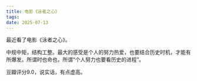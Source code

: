 ```yaml
---
title: 电影《泳者之心》 
tags:
date: 2025-07-13
---
```


最近看了电影《泳者之心》。

中规中矩，结构工整。最大的感受是个人的努力热爱，也要结合历史时机，才能有所爆发。所谓时也命也，所谓“个人努力也要看历史的进程”。

豆瓣评分9.0，说实话，有点虚高。